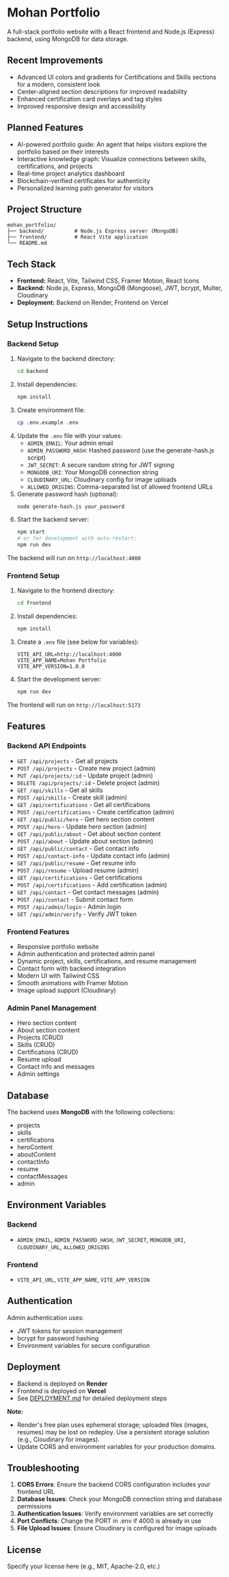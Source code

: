 # Mohan Portfolio

A full-stack portfolio website with a React frontend and Node.js (Express) backend, using MongoDB for data storage.

## Recent Improvements

- Advanced UI colors and gradients for Certifications and Skills sections for a modern, consistent look
- Center-aligned section descriptions for improved readability
- Enhanced certification card overlays and tag styles
- Improved responsive design and accessibility

## Planned Features

- AI-powered portfolio guide: An agent that helps visitors explore the portfolio based on their interests
- Interactive knowledge graph: Visualize connections between skills, certifications, and projects
- Real-time project analytics dashboard
- Blockchain-verified certificates for authenticity
- Personalized learning path generator for visitors

## Project Structure

```
mohan_portfolio/
├── backend/          # Node.js Express server (MongoDB)
├── frontend/         # React Vite application
└── README.md
```

## Tech Stack

- **Frontend:** React, Vite, Tailwind CSS, Framer Motion, React Icons
- **Backend:** Node.js, Express, MongoDB (Mongoose), JWT, bcrypt, Multer, Cloudinary
- **Deployment:** Backend on Render, Frontend on Vercel

## Setup Instructions

### Backend Setup

1. Navigate to the backend directory:
   ```bash
   cd backend
   ```
2. Install dependencies:
   ```bash
   npm install
   ```
3. Create environment file:
   ```bash
   cp .env.example .env
   ```
4. Update the `.env` file with your values:
   - `ADMIN_EMAIL`: Your admin email
   - `ADMIN_PASSWORD_HASH`: Hashed password (use the generate-hash.js script)
   - `JWT_SECRET`: A secure random string for JWT signing
   - `MONGODB_URI`: Your MongoDB connection string
   - `CLOUDINARY_URL`: Cloudinary config for image uploads
   - `ALLOWED_ORIGINS`: Comma-separated list of allowed frontend URLs
5. Generate password hash (optional):
   ```bash
   node generate-hash.js your_password
   ```
6. Start the backend server:
   ```bash
   npm start
   # or for development with auto-restart:
   npm run dev
   ```

The backend will run on `http://localhost:4000`

### Frontend Setup

1. Navigate to the frontend directory:
   ```bash
   cd frontend
   ```
2. Install dependencies:
   ```bash
   npm install
   ```
3. Create a `.env` file (see below for variables):
   ```env
   VITE_API_URL=http://localhost:4000
   VITE_APP_NAME=Mohan Portfolio
   VITE_APP_VERSION=1.0.0
   ```
4. Start the development server:
   ```bash
   npm run dev
   ```

The frontend will run on `http://localhost:5173`

## Features

### Backend API Endpoints

- `GET /api/projects` - Get all projects
- `POST /api/projects` - Create new project (admin)
- `PUT /api/projects/:id` - Update project (admin)
- `DELETE /api/projects/:id` - Delete project (admin)
- `GET /api/skills` - Get all skills
- `POST /api/skills` - Create skill (admin)
- `GET /api/certifications` - Get all certifications
- `POST /api/certifications` - Create certification (admin)
- `GET /api/public/hero` - Get hero section content
- `POST /api/hero` - Update hero section (admin)
- `GET /api/public/about` - Get about section content
- `POST /api/about` - Update about section (admin)
- `GET /api/public/contact` - Get contact info
- `POST /api/contact-info` - Update contact info (admin)
- `GET /api/public/resume` - Get resume info
- `POST /api/resume` - Upload resume (admin)
- `GET /api/certifications` - Get certifications
- `POST /api/certifications` - Add certification (admin)
- `GET /api/contact` - Get contact messages (admin)
- `POST /api/contact` - Submit contact form
- `POST /api/admin/login` - Admin login
- `GET /api/admin/verify` - Verify JWT token

### Frontend Features

- Responsive portfolio website
- Admin authentication and protected admin panel
- Dynamic project, skills, certifications, and resume management
- Contact form with backend integration
- Modern UI with Tailwind CSS
- Smooth animations with Framer Motion
- Image upload support (Cloudinary)

### Admin Panel Management

- Hero section content
- About section content
- Projects (CRUD)
- Skills (CRUD)
- Certifications (CRUD)
- Resume upload
- Contact info and messages
- Admin settings

## Database

The backend uses **MongoDB** with the following collections:
- projects
- skills
- certifications
- heroContent
- aboutContent
- contactInfo
- resume
- contactMessages
- admin

## Environment Variables

### Backend
- `ADMIN_EMAIL`, `ADMIN_PASSWORD_HASH`, `JWT_SECRET`, `MONGODB_URI`, `CLOUDINARY_URL`, `ALLOWED_ORIGINS`

### Frontend
- `VITE_API_URL`, `VITE_APP_NAME`, `VITE_APP_VERSION`

## Authentication

Admin authentication uses:
- JWT tokens for session management
- bcrypt for password hashing
- Environment variables for secure configuration

## Deployment

- Backend is deployed on **Render**
- Frontend is deployed on **Vercel**
- See [DEPLOYMENT.md](DEPLOYMENT.md) for detailed deployment steps

**Note:**
- Render's free plan uses ephemeral storage; uploaded files (images, resumes) may be lost on redeploy. Use a persistent storage solution (e.g., Cloudinary for images).
- Update CORS and environment variables for your production domains.

## Troubleshooting

1. **CORS Errors**: Ensure the backend CORS configuration includes your frontend URL
2. **Database Issues**: Check your MongoDB connection string and database permissions
3. **Authentication Issues**: Verify environment variables are set correctly
4. **Port Conflicts**: Change the PORT in .env if 4000 is already in use
5. **File Upload Issues**: Ensure Cloudinary is configured for image uploads

## License

Specify your license here (e.g., MIT, Apache-2.0, etc.)